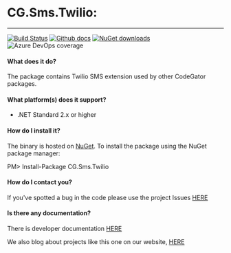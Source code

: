 # CG.Sms.Twilio: 
---
[![Build Status](https://dev.azure.com/codegator/CG.Sms.Twilio/_apis/build/status/CodeGator.CG.Sms.Twilio?branchName=main)](https://dev.azure.com/codegator/CG.Sms.Twilio/_build/latest?definitionId=28&branchName=main)
[![Github docs](https://img.shields.io/static/v1?label=Documentation&message=online&color=blue)](https://codegator.github.io/CG.Sms.Twilio/index.html)
[![NuGet downloads](https://img.shields.io/nuget/dt/CG.Sms.Twilio.svg?style=flat)](https://nuget.org/packages/CG.Sms.Twilio)
![Azure DevOps coverage](https://img.shields.io/azure-devops/coverage/codegator/CG.Sms.Twilio/28)

#### What does it do?
The package contains Twilio SMS extension used by other CodeGator packages.

#### What platform(s) does it support?
* .NET Standard 2.x or higher

#### How do I install it?
The binary is hosted on [NuGet](https://www.nuget.org/packages/CG.Sms.Twilio/). To install the package using the NuGet package manager:

PM> Install-Package CG.Sms.Twilio

#### How do I contact you?
If you've spotted a bug in the code please use the project Issues [HERE](https://github.com/CodeGator/CG.Sms.Twilio/issues)

#### Is there any documentation?
There is developer documentation [HERE](https://codegator.github.io/CG.Sms.Twilio/)

We also blog about projects like this one on our website, [HERE](http://www.codegator.com)